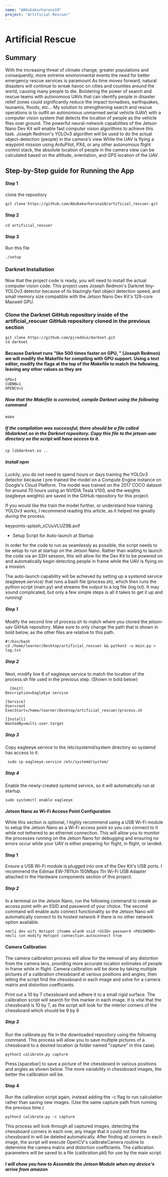 ```yaml
---
name: "@Abubakarharuna10"
project: "Artificial Rescuer"
---
```


# Artificial Rescue

## Summary

With the increasing threat of climate change, greater populations and consequently, more extreme environmental events
the need for better emergency rescue services is paramount
As time moves forward, natural disasters will continue to wreak havoc on cities and counties around the world,
causing many people to die. Bolstering the power of search and rescue teams with autonomous UAVs that can identify people
in disaster relief zones could significantly reduce the impact tornadoes, earthquakes, tsunamis, floods, etc...
My solution to strengthening search and rescue operations is to outfit an autonomous unmanned aerial vehicle (UAV)
with a computer vision system that detects the location of people as the vehicle flies over ground. The powerful neural-network capabilities
of the Jetson Nano Dev Kit will enable fast computer vision algorithms to achieve this task. Joseph Redmon's YOLOv3 algorithm will be used
to do the actual object-detection (people) in the camera's view While the UAV is flying a waypoint mission using ArduPilot, PX4, or any other autonomous flight control stack, the absolute location of people in the camera view can be calculated based on the altitude, orientation, and GPS location of the UAV.

## Step-by-Step guide for Running the App

#### Step 1

clone the repository

```
git clone https://github.com/Abubakarharuna10/artificial_rescuer.git
```

#### Step 2


```
cd artificial_rescuer
```


#### Step 3

Run this file


```
./setup
```

### Darknet Installation

Now that the project code is ready, you will need to install the actual computer vision code. This project uses Joseph Redmon's Darknet tiny-YOLOv3 detector because of its blazingly-fast object detection speed, and small memory size compatible with the Jetson Nano Dev Kit's 128-core Maxwell GPU.

### Clone the Darknet GitHub repository inside of the artificial_rescuer GitHub repository cloned in the previous section

```
git clone https://github.com/pjreddie/darknet.git
cd darknet

```

#### Because Darknet runs "like 500 times faster on GPU, " (Joseph Redmon) we will modify the Makefile for compiling with GPU support. Using a text editor, modify the flags at the top of the Makefile to match the following, leaving any other values as they are

```
GPU=1
CUDNN=1
OPENCV=1
```

##### Now that the Makefile is corrected, compile Darknet using the following command

```
make

```

#####  If the compilation was successful, there should be a file called libdarknet.so in the Darknet repository. Copy this file to the jetson-uav directory so the script will have access to it.

```
cp libdarknet.so ..
```

##### Install npm
Luckily, you do not need to spend hours or days training the YOLOv3 detector because I pre-trained the model on a Compute Engine instance on Google's Cloud Platform. The model was trained on the 2017 COCO dataset for around 70 hours using an NVIDIA Tesla V100, and the weights (eagleeye.weights) are saved in the GitHub repository for this project.

If you would like the train the model further, or understand how training YOLOv3 works, I recommend reading this article, as it helped me greatly during the process.

keypoints-splash_sCUuVLUZ9B.avif

- Setup Script for Auto-launch at Startup

In order for the code to run as seamlessly as possible, the script needs to be setup to run at startup on the Jetson Nano. Rather than waiting to launch the code via an SSH session, this will allow for the Dev Kit to be powered on and automatically begin detecting people in frame while the UAV is flying on a mission.

The auto-launch capability will be achieved by setting up a systemd service (eagleeye.service) that runs a bash file (process.sh), which then runs the python script (main.py) and streams the output to a log file (log.txt). It may sound complicated, but only a few simple steps is all it takes to get it up and running!

##### Step 1
Modify the second line of process.sh to match where you cloned the jetson-uav GitHub repository. Make sure to only change the path that is shown in bold below, as the other files are relative to this path.
```
#!/bin/bash
cd /home/learner/Desktop/artificial_rescuer && python3 -u main.py > log.txt
```
##### Step 2
Next, modify line 6 of eagleeye.service to match the location of the process.sh file used in the previous step. (Shown in bold below)
```
  [Unit]
Description=EagleEye service

[Service]
User=root
ExecStart=/home/learner/Desktop/artificial_rescuer/process.sh

[Install]
WantedBy=multi-user.target
 ```

##### Step 3
Copy eagleeye.service to the /etc/systemd/system directory so systemd has access to it.


```
 sudo cp eagleeye.service /etc/systemd/system/
```
##### Step 4
Enable the newly-created systemd service, so it will automatically run at startup.


```
sudo systemctl enable eagleeye
```
#### Jetson Nano as Wi-Fi Access Point Configuration

While this section is optional, I highly recommend using a USB Wi-Fi module to setup the Jetson Nano as a Wi-Fi access point so you can connect to it while not tethered to an ethernet connection. This will allow you to monitor the processes running on the Jetson Nano for debugging and ensuring no errors occur while your UAV is either preparing for flight, in flight, or landed.

#### Step 1
Ensure a USB Wi-Fi module is plugged into one of the Dev Kit's USB ports. I recommend the Edimax EW-7811Un 150Mbps 11n Wi-Fi USB Adapter attached in the Hardware components section of this project.

##### Step 2

 In a terminal on the Jetson Nano, run the following command to create an access point with an SSID and password of your choice. The second command will enable auto connect functionality so the Jetson Nano will automatically connect to its hosted network if there is no other network option available.

```
nmcli dev wifi Hotspot ifname wlan0 ssid <SSID> password <PASSWORD>
nmcli con modify Hotspot connection.autoconnect true
```

#### Camera Calibration

The camera calibration process will allow for the removal of any distortion from the camera lens, providing more accurate location estimates of people in frame while in flight. Camera calibration will be done by taking multiple pictures of a calibration chessboard at various positions and angles, then letting the script find the chessboard in each image and solve for a camera matrix and distortion coefficients.

Print out a 10 by 7 chessboard and adhere it to a small rigid surface. The calibration script will search for this marker in each image. It is vital that the chessboard is 10 by 7, as the script will look for the interior corners of the chessboard which should be 9 by 6

##### Step 3

Run the calibrate.py file in the downloaded repository using the following command. This process will allow you to save multiple pictures of a chessboard to a desired location (a folder named "capture" in this case).

```
python3 calibrate.py capture

```
Press [spacebar] to save a picture of the chessboard in various positions and angles as shown below. The more variability in chessboard images, the better the calibration will be.

#### Step 4

Run the calibration script again, instead adding the -c flag to run calculation rather than saving new images. (Use the same capture path from running the previous time.)

```
python3 calibrate.py -c capture
```
This process will look through all captured images, detecting the chessboard corners in each one; any image that it could not find the chessboard in will be deleted automatically. After finding all corners in each image, the script will execute OpenCV's calibrateCamera routine to determine the camera matrix and distortion coefficients. The calibration parameters will be saved to a file (calibration.pkl) for use by the main script.

##### I will show you how to Assemble the Jetson Module when my device's arrive from amazon
